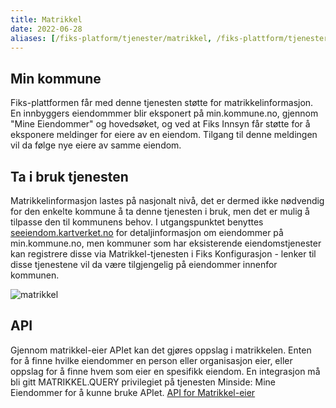 ```yaml
---
title: Matrikkel
date: 2022-06-28
aliases: [/fiks-platform/tjenester/matrikkel, /fiks-plattform/tjenester/matrikkel, /fiks-plattform/tjenester/minside/matrikkel/]
---
```


## Min kommune

Fiks-plattformen får med denne tjenesten støtte for matrikkelinformasjon. En innbyggers eiendommmer blir eksponert på min.kommune.no, gjennom "Mine Eiendommer" og hovedsøket, og ved at Fiks Innsyn får støtte for å eksponere meldinger for eiere av en eiendom. Tilgang til denne meldingen vil da følge nye eiere av samme eiendom.

## Ta i bruk tjenesten
Matrikkelinformasjon lastes på nasjonalt nivå, det er dermed ikke nødvendig for den enkelte kommune å ta denne tjenesten i bruk, men det er mulig å tilpasse den til kommunens behov. I utgangspunktet benyttes  [seeiendom.kartverket.no](https://seeiendom.kartverket.no) for detaljinformasjon om eiendommer på min.kommune.no, men kommuner som har eksisterende eiendomstjenester kan registrere disse via Matrikkel-tjenesten i Fiks Konfigurasjon - lenker til disse tjenestene vil da være tilgjengelig på eiendommer innenfor kommunen.

![matrikkel](/images/matrikkel.png "Matrikkel")

## API
Gjennom matrikkel-eier APIet kan det gjøres oppslag i matrikkelen. Enten for å finne hvilke eiendommer en person eller organisasjon eier, eller oppslag for å finne hvem som eier en spesifikk eiendom. En integrasjon må bli gitt MATRIKKEL.QUERY privilegiet på tjenesten Minside: Mine Eiendommer for å kunne bruke APIet.
 [API for Matrikkel-eier](https://editor.swagger.io/?url=https://ks-no.github.io/api/matrikkel-eier-oppslag-api-v1.json)
